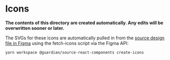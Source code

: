 # Icons

**The contents of this directory are created automatically. Any edits will be
overwritten sooner or later.**

The SVGs for these icons are automatically pulled in from the [source design file in
Figma](https://www.figma.com/file/Ai7AELHC6KCz38qKZkvuHo/%E2%97%90-Icons?node-id=55%3A2)
using the fetch-icons script via the Figma API:

```sh
yarn workspace @guardian/source-react-components create-icons
```
